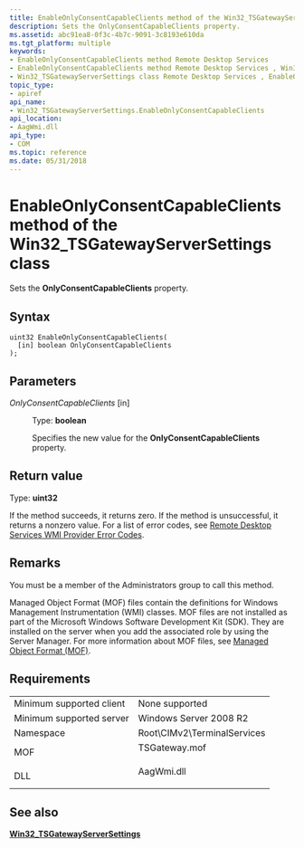 ```yaml
---
title: EnableOnlyConsentCapableClients method of the Win32_TSGatewayServerSettings class
description: Sets the OnlyConsentCapableClients property.
ms.assetid: abc91ea8-0f3c-4b7c-9091-3c8193e610da
ms.tgt_platform: multiple
keywords:
- EnableOnlyConsentCapableClients method Remote Desktop Services
- EnableOnlyConsentCapableClients method Remote Desktop Services , Win32_TSGatewayServerSettings class
- Win32_TSGatewayServerSettings class Remote Desktop Services , EnableOnlyConsentCapableClients method
topic_type:
- apiref
api_name:
- Win32_TSGatewayServerSettings.EnableOnlyConsentCapableClients
api_location:
- AagWmi.dll
api_type:
- COM
ms.topic: reference
ms.date: 05/31/2018
---
```


# EnableOnlyConsentCapableClients method of the Win32\_TSGatewayServerSettings class

Sets the **OnlyConsentCapableClients** property.

## Syntax


```mof
uint32 EnableOnlyConsentCapableClients(
  [in] boolean OnlyConsentCapableClients
);
```



## Parameters

<dl> <dt>

*OnlyConsentCapableClients* \[in\]
</dt> <dd>

Type: **boolean**

Specifies the new value for the **OnlyConsentCapableClients** property.

</dd> </dl>

## Return value

Type: **uint32**

If the method succeeds, it returns zero. If the method is unsuccessful, it returns a nonzero value. For a list of error codes, see [Remote Desktop Services WMI Provider Error Codes](terminal-services-wmi-provider-error-codes.md).

## Remarks

You must be a member of the Administrators group to call this method.

Managed Object Format (MOF) files contain the definitions for Windows Management Instrumentation (WMI) classes. MOF files are not installed as part of the Microsoft Windows Software Development Kit (SDK). They are installed on the server when you add the associated role by using the Server Manager. For more information about MOF files, see [Managed Object Format (MOF)](/windows/desktop/WmiSdk/managed-object-format--mof-).

## Requirements



|                                     |                                                                                          |
|-------------------------------------|------------------------------------------------------------------------------------------|
| Minimum supported client<br/> | None supported<br/>                                                                |
| Minimum supported server<br/> | Windows Server 2008 R2<br/>                                                        |
| Namespace<br/>                | Root\\CIMv2\\TerminalServices<br/>                                                 |
| MOF<br/>                      | <dl> <dt>TSGateway.mof</dt> </dl> |
| DLL<br/>                      | <dl> <dt>AagWmi.dll</dt> </dl>    |



## See also

<dl> <dt>

[**Win32\_TSGatewayServerSettings**](win32-tsgatewayserversettings.md)
</dt> </dl>

 

